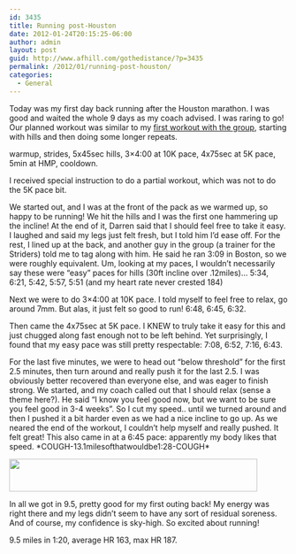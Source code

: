 ```yaml
---
id: 3435
title: Running post-Houston
date: 2012-01-24T20:15:25-06:00
author: admin
layout: post
guid: http://www.afhill.com/gothedistance/?p=3435
permalink: /2012/01/running-post-houston/
categories:
  - General
---
```

Today was my first day back running after the Houston marathon. I was good and waited the whole 9 days as my coach advised. I was raring to go! Our planned workout was similar to my [first workout with the group](http://www.afhill.com/gothedistance/2011/11/restarting-my-running/), starting with hills and then doing some longer repeats. 

warmup, strides, 5x45sec hills, 3&#215;4:00 at 10K pace, 4x75sec at 5K pace, 5min at HMP, cooldown.

I received special instruction to do a partial workout, which was not to do the 5K pace bit. 

We started out, and I was at the front of the pack as we warmed up, so happy to be running! We hit the hills and I was the first one hammering up the incline! At the end of it, Darren said that I should feel free to take it easy. I laughed and said my legs just felt fresh, but I told him I&#8217;d ease off. For the rest, I lined up at the back, and another guy in the group (a trainer for the Striders) told me to tag along with him. He said he ran 3:09 in Boston, so we were roughly equivalent. Um, looking at my paces, I wouldn&#8217;t necessarily say these were &#8220;easy&#8221; paces for hills (30ft incline over .12miles)&#8230; 5:34, 6:21, 5:42, 5:57, 5:51 (and my heart rate never crested 184)

Next we were to do 3&#215;4:00 at 10K pace. I told myself to feel free to relax, go around 7mm. But alas, it just felt so good to run! 6:48, 6:45, 6:32.

Then came the 4x75sec at 5K pace. I KNEW to truly take it easy for this and just chugged along fast enough not to be left behind. Yet surprisingly, I found that my easy pace was still pretty respectable: 7:08, 6:52, 7:16, 6:43. 

For the last five minutes, we were to head out &#8220;below threshold&#8221; for the first 2.5 minutes, then turn around and really push it for the last 2.5. I was obviously better recovered than everyone else, and was eager to finish strong. We started, and my coach called out that I should relax (sense a theme here?). He said &#8220;I know you feel good now, but we want to be sure you feel good in 3-4 weeks&#8221;. So I cut my speed.. until we turned around and then I pushed it a bit harder even as we had a nice incline to go up. As we neared the end of the workout, I couldn&#8217;t help myself and really pushed. It felt great! This also came in at a 6:45 pace: apparently my body likes that speed. \*COUGH-13.1milesofthatwouldbe1:28-COUGH\*

[<img src="http://www.afhill.com/gothedistance/wp-content/uploads/2012/01/5min-1.png" alt="" title="5min-1" width="449" height="59" class="alignnone size-full wp-image-3436" />](http://www.afhill.com/gothedistance/wp-content/uploads/2012/01/5min-1.png)

In all we got in 9.5, pretty good for my first outing back! My energy was right there and my legs didn&#8217;t seem to have any sort of residual soreness. And of course, my confidence is sky-high. So excited about running! 

9.5 miles in 1:20, average HR 163, max HR 187.